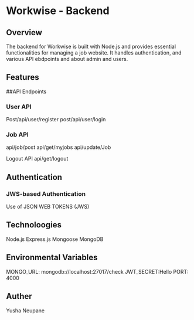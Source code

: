 # Workwise - Backend 

## Overview
The backend for Workwise is built with Node.js and provides essential functionalities for managing a job website. It handles authentication, and various API ebdpoints and about admin and users. 

## Features 
##API Endpoints

### User API
 Post/api/user/register 
 post/api/user/login

### Job API
api/job/post 
api/get/myjobs 
api/update/Job


Logout API
api/get/logout


## Authentication
### JWS-based Authentication
Use of JSON WEB TOKENS (JWS)

## Technoloogies 
Node.js
Express.js
Mongoose
MongoDB

## Environmental Variables
MONGO_URL: mongodb://localhost:27017/check 
JWT_SECRET:Hello 
PORT: 4000


## Auther
Yusha Neupane 



